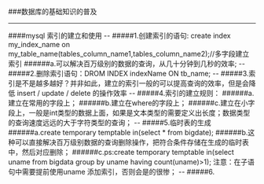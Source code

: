 ###数据库的基础知识的普及
<hr>
####mysql 索引的建立和使用
--
#####1.创建索引的语句: create index my_index_name on my_table_name(tables_column_name1,tables_column_name2);//多字段建立索引
######a.可以解决百万级别的数据的查询，从几十分钟到几秒的效率;
--
#####2.删除索引语句：DROM   INDEX   indexName  ON  tb_name;
--
#####3.索引是不是越多越好？并非如此，建立的索引一般的可以提高查询的效率，但是会降低 insert / update / delete 的操作效率
--
#####4.索引的建立规则：
######a.建立在常用的字段上；
######b.建立在where的字段上；
######c.建立在小字段上，一般是int类型的数据上面，如果是文本类型的需要定义出长度；数据类型的查询速度远远的大于字符类型的查询；
--
#####5.临时表的生成
######a.create temporary temptable in(select * from bigdate);
######b.这种可以直接解决百万级别数据的查询删除操作，把符合条件存储在生成的临时表中，然后对应删除；
######c.ps:create temporary temptable in(select uname from bigdata group by uname having count(uname)>1); 注意：在子语句中需要提前使用uname 添加索引，否则会是的很惨；
--
#####6.
